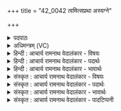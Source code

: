 +++
title = "42_0042 त्वमित्सप्रथा अस्यग्ने"

+++
<details><summary>पदपाठः</summary>

त्व꣢म्। इत्। स꣣प्र꣡थाः꣢। स꣣। प्र꣡थाः꣢꣯। अ꣣सि। अ꣡ग्ने꣢꣯। त्रा꣣तः। ऋतः꣢। क꣣विः꣢। त्वाम्। वि꣡प्रा꣢꣯सः। वि। प्रा꣣सः। समिधान। सम्। इधान। दीदिवः। आ꣢। वि꣣वासन्ति। वेध꣡सः꣢। ४२।
</details>

<details><summary>अधिमन्त्रम् (VC)</summary>

- अग्निः
- भर्गः प्रागाथः
- बृहती
- मध्यमः
- आग्नेयं काण्डम्
</details>

<details><summary>हिन्दी : आचार्य रामनाथ वेदालंकार - विषयः</summary>

अब परमात्मा किन गुणों से युक्त है और कौन उसकी पूजा करते हैं, यह बताते हैं।
</details>

<details><summary>हिन्दी : आचार्य रामनाथ वेदालंकार - पदार्थः</summary>

पदार्थान्वय -  हे (व्रातः) रक्षक (अग्ने) अग्रणी परमेश्वर ! (त्वम् इत्) आप निश्चय ही (सप्रथाः) परमयशस्वी एवं सर्वत्र विस्तीर्ण, (ऋतः) सत्यस्वरूप, और (कविः) वेदकाव्य के रचयिता एवं (मेधावियों) में अतिशय मेधावी (असि) हो। हे (समिधान) सम्यक् प्रकाशमान, (दीदिवः) प्रकाशक परमेश्वर ! (वेधसः) कर्मयोगी (विप्रासः) ज्ञानीजन (त्वाम्) आपकी (आ विवासन्ति) सर्वत्र पूजा करते हैं ॥८॥
</details>

<details><summary>हिन्दी : आचार्य रामनाथ वेदालंकार - भावार्थः</summary>

भावार्थ -  परमेश्वर सज्जनों का रक्षक, सत्य गुण-कर्म-स्वभाववाला, अतिशय मेधावी, वेदकाव्य का कवि, परम कीर्तिमान्, सर्वत्र व्यापक, ज्योतिष्मान् और प्रकाशकों का भी प्रकाशक है। उसके इन गुणों से युक्त होने के कारण कर्म-कुशल विद्वान् जन सदा ही उसकी पूजा करते हैं ॥८॥
</details>

<details><summary>संस्कृत : आचार्य रामनाथ वेदालंकार - विषयः</summary>

अथ परमात्मा किंगुणविशिष्टोऽस्ति, के च तं पूजयन्तीत्याह।
</details>

<details><summary>संस्कृत : आचार्य रामनाथ वेदालंकार - पदार्थः</summary>

पदार्थान्वय -  हे (व्रातः) रक्षक (अग्ने) अग्रणीः परमेश्वर ! (त्वम् इत्) त्वं खलु (सप्रथाः) प्रथसा यशसा सहितः सप्रथाः परमयशस्वी, यद्वा सर्वत्र विस्तीर्णः। प्रथः यशः, प्रथ प्रख्याने। अयं विस्तारेऽपि दृश्यते। औणादिकः असुन्। सप्रथाः सर्वतः पृथुः इति निरुक्तम्। ६।७। (ऋतः) सत्यस्वरूपः, (कविः) वेदकाव्यस्य कर्ता, मेधाविनां मेधावी च। कविरिति मेधाविनाम। निघं० ३।१५। (असि) वर्तसे। हे (समिधान) सम्यक् प्रकाशमान, (दीदिवः२) प्रकाशक परमेश्वर ! दिवु धातोर्लिटः क्वसुः, ‘तुजादीनां दीर्घोऽभ्यासस्य।’ अ० ६।१।७ इत्यभ्यासस्य दीर्घः। मतुवसो रु सम्बुद्धौ छन्दसि।’ अ० ८।३।१ इति सस्य रुत्वम्। (वेधसः३) विधातारः कर्मयोगिनः (विप्रासः) मेधाविनो जनाः (त्वाम् आ विवासन्ति) समन्ततः परिचरन्ति। विवासतिः परिचरणकर्मा। निघं० ३।५ ॥८॥
</details>

<details><summary>संस्कृत : आचार्य रामनाथ वेदालंकार - भावार्थः</summary>

भावार्थ -  परमेश्वरः सज्जनानां रक्षकः, सत्यगुणकर्मस्वभावः, निरतिशयमेधावी, वेदकाव्यस्य कविः, परमकीर्तिः, सर्वत्र व्यापको, ज्योतिष्मान्, प्रकाशकानामपि प्रकाशकश्चास्ति। तस्यैतद्गुणविशिष्टत्वात् कर्म- कुशला विद्वांसो जनाः सदैव तं सपर्यन्ति ॥८॥
</details>

<details><summary>संस्कृत : आचार्य रामनाथ वेदालंकार - पादटिप्पनी</summary>

टिप्पनी -   १. ऋ० ८।६०।५, ऋतस्कविः इति पाठः। ऋषिः भर्गः प्रागाथः। २. दीदिवः दानवन्—इति वि०। हे दीदिवः दीदिवन् दीप्त इति भ०। ३. वेधसः मेधाविनः ऋत्विजः—इति वि०। विधातारः कर्मणाम्—इति भ०।
</details>